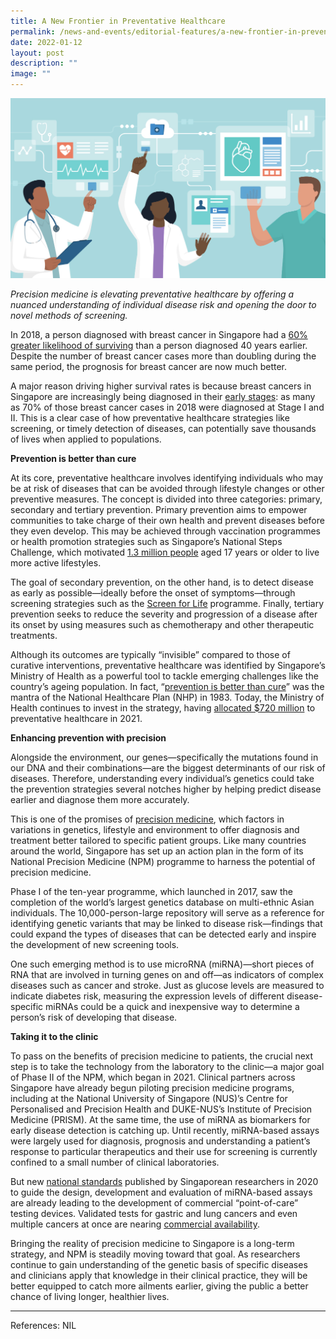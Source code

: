 ```yaml
---
title: A New Frontier in Preventative Healthcare
permalink: /news-and-events/editorial-features/a-new-frontier-in-preventative-healthcare/
date: 2022-01-12
layout: post
description: ""
image: ""
---
```

![](/images/Resources/Editorial%20Features/2022/preventive-healthcare-copy.jpg)

_Precision medicine is elevating preventative healthcare by offering a nuanced understanding of individual disease risk_ _and opening the door to novel methods of screening._

In 2018, a person diagnosed with breast cancer in Singapore had a [60% greater likelihood of surviving](https://www.nrdo.gov.sg/docs/librariesprovider3/default-document-library/scr-annual-report-2018.pdf?sfvrsn=bcf56c25_0) than a person diagnosed 40 years earlier. Despite the number of breast cancer cases more than doubling during the same period, the prognosis for breast cancer are now much better.

A major reason driving higher survival rates is because breast cancers in Singapore are increasingly being diagnosed in their [early stages](https://www.singhealth.com.sg/news/medical-news-singhealth/landscape-breast-cancer-screening-treatment-singapore): as many as 70% of those breast cancer cases in 2018 were diagnosed at Stage I and II. This is a clear case of how preventative healthcare strategies like screening, or timely detection of diseases, can potentially save thousands of lives when applied to populations.

**Prevention is better than cure**

At its core, preventative healthcare involves identifying individuals who may be at risk of diseases that can be avoided through lifestyle changes or other preventive measures. The concept is divided into three categories: primary, secondary and tertiary prevention. Primary prevention aims to empower communities to take charge of their own health and prevent diseases before they even develop. This may be achieved through vaccination programmes or health promotion strategies such as Singapore’s National Steps Challenge, which motivated [1.3 million people](https://bjsm.bmj.com/content/54/17/1047) aged 17 years or older to live more active lifestyles.

The goal of secondary prevention, on the other hand, is to detect disease as early as possible—ideally before the onset of symptoms—through screening strategies such as the [Screen for Life](https://www.healthhub.sg/programmes/61/Screen_for_Life) programme. Finally, tertiary prevention seeks to reduce the severity and progression of a disease after its onset by using measures such as chemotherapy and other therapeutic treatments.

Although its outcomes are typically “invisible” compared to those of curative interventions, preventative healthcare was identified by Singapore’s Ministry of Health as a powerful tool to tackle emerging challenges like the country’s ageing population. In fact, “[prevention is better than cure](https://eservice.nlb.gov.sg/data2/BookSG/publish/6/6abae60d-e19f-4b4b-b480-f6dde3219709/web/html5/index.html?opf=tablet/BOOKSG.xml&launchlogo=tablet/BOOKSG_BrandingLogo_.png&pn=7)” was the mantra of the National Healthcare Plan (NHP) in 1983. Today, the Ministry of Health continues to invest in the strategy, having [allocated $720 million](https://www.moh.gov.sg/news-highlights/details/preventive-care-spending-and-impact) to preventative healthcare in 2021.

**Enhancing prevention with precision**

Alongside the environment, our genes—specifically the mutations found in our DNA and their combinations—are the biggest determinants of our risk of diseases. Therefore, understanding every individual’s genetics could take the prevention strategies several notches higher by helping predict disease earlier and diagnose them more accurately.

This is one of the promises of [precision medicine](/news-and-events/editorial-features/what-precision-medicine-is-not/), which factors in variations in genetics, lifestyle and environment to offer diagnosis and treatment better tailored to specific patient groups. Like many countries around the world, Singapore has set up an action plan in the form of its National Precision Medicine (NPM) programme to harness the potential of precision medicine.

Phase I of the ten-year programme, which launched in 2017, saw the completion of the world’s largest genetics database on multi-ethnic Asian individuals. The 10,000-person-large repository will serve as a reference for identifying genetic variants that may be linked to disease risk—findings that could expand the types of diseases that can be detected early and inspire the development of new screening tools.

One such emerging method is to use microRNA (miRNA)—short pieces of RNA that are involved in turning genes on and off—as indicators of complex diseases such as cancer and stroke. Just as glucose levels are measured to indicate diabetes risk, measuring the expression levels of different disease-specific miRNAs could be a quick and inexpensive way to determine a person’s risk of developing that disease.

**Taking it to the clinic**

To pass on the benefits of precision medicine to patients, the crucial next step is to take the technology from the laboratory to the clinic—a major goal of Phase II of the NPM, which began in 2021. Clinical partners across Singapore have already begun piloting precision medicine programs, including at the National University of Singapore (NUS)’s Centre for Personalised and Precision Health and DUKE-NUS’s Institute of Precision Medicine (PRISM). At the same time, the use of miRNA as biomarkers for early disease detection is catching up. Until recently, miRNA-based assays were largely used for diagnosis, prognosis and understanding a patient’s response to particular therapeutics and their use for screening is currently confined to a small number of clinical laboratories.

But new [national standards](https://www.singaporestandardseshop.sg/Product/SSPdtDetail/952ba6cf-6c1e-4712-9719-07bd5ece3f09) published by Singaporean researchers in 2020 to guide the design, development and evaluation of miRNA-based assays are already leading to the development of commercial “point-of-care” testing devices. Validated tests for gastric and lung cancers and even multiple cancers at once are nearing [commercial availability](/news-and-events/editorial-features/pushing-the-boundaries-of-cancer-care/).

Bringing the reality of precision medicine to Singapore is a long-term strategy, and NPM is steadily moving toward that goal. As researchers continue to gain understanding of the genetic basis of specific diseases and clinicians apply that knowledge in their clinical practice, they will be better equipped to catch more ailments earlier, giving the public a better chance of living longer, healthier lives.

* * *

References: NIL